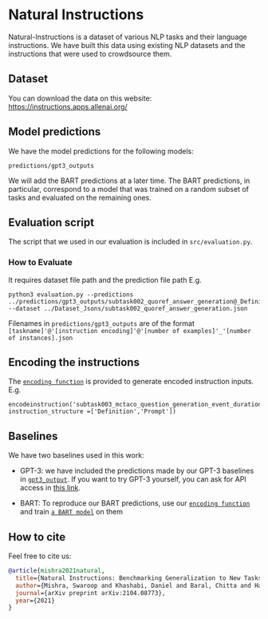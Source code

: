 # Natural Instructions 

Natural-Instructions is a dataset of various NLP tasks and their language instructions. 
We have built this data using existing NLP datasets and the instructions that were used to crowdsource them. 

## Dataset 
You can download the data on this website: https://instructions.apps.allenai.org/ 

## Model predictions 
We have the model predictions for the following models: 
```
predictions/gpt3_outputs
```

We will add the BART predictions at a later time. 
The BART predictions, in particular, correspond to a model that was trained on a random subset of tasks and evaluated on the remaining ones.

## Evaluation script 
The script that we used in our evaluation is included in `src/evaluation.py`. 

### How to Evaluate
It requires dataset file path and the prediction file path
E.g. 
```
python3 evaluation.py --predictions ../predictions/gpt3_outputs/subtask002_quoref_answer_generation@_Definition_Prompt@0_100.json --dataset ../Dataset_Jsons/subtask002_quoref_answer_generation.json
```
Filenames in `predictions/gpt3_outputs` are of the format `[taskname]'@'[instruction encoding]'@'[number of examples]'_'[number of instances].json` 

## Encoding the instructions 
The [`encoding function`](src/utils/encodeinstruction.py) is provided to generate encoded instruction inputs.
E.g.
```
encodeinstruction('subtask003_mctaco_question_generation_event_duration', instruction_structure =['Definition','Prompt'])
```
## Baselines 
We have two baselines used in this work:

- GPT-3: we have included the predictions made by our GPT-3 baselines in [`gpt3_output`](gpt3_output). 
If you want to try GPT-3 yourself, you can ask for API access in [this link](https://openai.com/blog/openai-api/). 

- BART: To reproduce our BART predictions, use our [`encoding function`](src/utils/encodeinstruction.py) and train [`a BART model`](https://github.com/huggingface/transformers/tree/master/examples/legacy/seq2seq) on them



## How to cite
Feel free to cite us: 
```bibtex
@article{mishra2021natural,
  title={Natural Instructions: Benchmarking Generalization to New Tasks from Natural Language Instructions},
  author={Mishra, Swaroop and Khashabi, Daniel and Baral, Chitta and Hajishirzi, Hannaneh},
  journal={arXiv preprint arXiv:2104.08773},
  year={2021}
}
```
